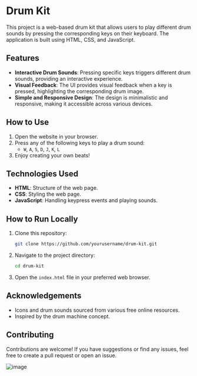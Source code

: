 
# Drum Kit

This project is a web-based drum kit that allows users to play different drum sounds by pressing the corresponding keys on their keyboard. The application is built using HTML, CSS, and JavaScript.

## Features

- **Interactive Drum Sounds**: Pressing specific keys triggers different drum sounds, providing an interactive experience.
- **Visual Feedback**: The UI provides visual feedback when a key is pressed, highlighting the corresponding drum image.
- **Simple and Responsive Design**: The design is minimalistic and responsive, making it accessible across various devices.

## How to Use

1. Open the website in your browser.
2. Press any of the following keys to play a drum sound:
   - `W`, `A`, `S`, `D`, `J`, `K`, `L`
3. Enjoy creating your own beats!

## Technologies Used

- **HTML**: Structure of the web page.
- **CSS**: Styling the web page.
- **JavaScript**: Handling keypress events and playing sounds.

## How to Run Locally

1. Clone this repository:
   ```bash
   git clone https://github.com/yourusername/drum-kit.git
   ```
2. Navigate to the project directory:
   ```bash
   cd drum-kit
   ```
3. Open the `index.html` file in your preferred web browser.

## Acknowledgements

- Icons and drum sounds sourced from various free online resources.
- Inspired by the drum machine concept.

## Contributing

Contributions are welcome! If you have suggestions or find any issues, feel free to create a pull request or open an issue.

![image](https://github.com/user-attachments/assets/95bf7112-7bee-4d69-88a9-b0179f673be9)



